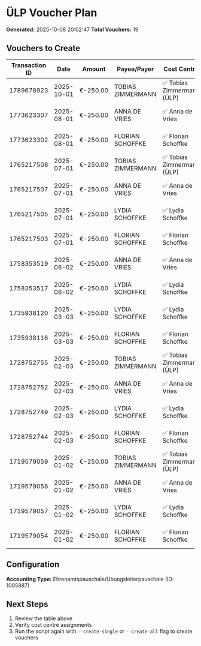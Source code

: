 # ÜLP Voucher Plan

**Generated:** 2025-10-08 20:02:47
**Total Vouchers:** 19

## Vouchers to Create

| Transaction ID | Date | Amount | Payee/Payer | Cost Centre | Voucher Number |
|----------------|------|--------|-------------|-------------|----------------|
| 1789678923 | 2025-10-01 | €-250.00 | TOBIAS ZIMMERMANN | ✅ Tobias Zimmermann (ÜLP) | BEL-2025-10-08--1789678923 |
| 1773623307 | 2025-08-01 | €-250.00 | ANNA DE VRIES | ✅ Anna de Vries | BEL-2025-10-08--1773623307 |
| 1773623302 | 2025-08-01 | €-250.00 | FLORIAN SCHOFFKE | ✅ Florian Schoffke | BEL-2025-10-08--1773623302 |
| 1765217508 | 2025-07-01 | €-250.00 | TOBIAS ZIMMERMANN | ✅ Tobias Zimmermann (ÜLP) | BEL-2025-10-08--1765217508 |
| 1765217507 | 2025-07-01 | €-250.00 | ANNA DE VRIES | ✅ Anna de Vries | BEL-2025-10-08--1765217507 |
| 1765217505 | 2025-07-01 | €-250.00 | LYDIA SCHOFFKE | ✅ Lydia Schoffke | BEL-2025-10-08--1765217505 |
| 1765217503 | 2025-07-01 | €-250.00 | FLORIAN SCHOFFKE | ✅ Florian Schoffke | BEL-2025-10-08--1765217503 |
| 1758353519 | 2025-06-02 | €-250.00 | ANNA DE VRIES | ✅ Anna de Vries | BEL-2025-10-08--1758353519 |
| 1758353517 | 2025-06-02 | €-250.00 | LYDIA SCHOFFKE | ✅ Lydia Schoffke | BEL-2025-10-08--1758353517 |
| 1735938120 | 2025-03-03 | €-250.00 | LYDIA SCHOFFKE | ✅ Lydia Schoffke | BEL-2025-10-08--1735938120 |
| 1735938116 | 2025-03-03 | €-250.00 | FLORIAN SCHOFFKE | ✅ Florian Schoffke | BEL-2025-10-08--1735938116 |
| 1728752755 | 2025-02-03 | €-250.00 | TOBIAS ZIMMERMANN | ✅ Tobias Zimmermann (ÜLP) | BEL-2025-10-08--1728752755 |
| 1728752752 | 2025-02-03 | €-250.00 | ANNA DE VRIES | ✅ Anna de Vries | BEL-2025-10-08--1728752752 |
| 1728752749 | 2025-02-03 | €-250.00 | LYDIA SCHOFFKE | ✅ Lydia Schoffke | BEL-2025-10-08--1728752749 |
| 1728752744 | 2025-02-03 | €-250.00 | FLORIAN SCHOFFKE | ✅ Florian Schoffke | BEL-2025-10-08--1728752744 |
| 1719579059 | 2025-01-02 | €-250.00 | TOBIAS ZIMMERMANN | ✅ Tobias Zimmermann (ÜLP) | BEL-2025-10-08--1719579059 |
| 1719579058 | 2025-01-02 | €-250.00 | ANNA DE VRIES | ✅ Anna de Vries | BEL-2025-10-08--1719579058 |
| 1719579057 | 2025-01-02 | €-250.00 | LYDIA SCHOFFKE | ✅ Lydia Schoffke | BEL-2025-10-08--1719579057 |
| 1719579054 | 2025-01-02 | €-250.00 | FLORIAN SCHOFFKE | ✅ Florian Schoffke | BEL-2025-10-08--1719579054 |

## Configuration

**Accounting Type:** Ehrenamtspauschale/Übungsleiterpauschale (ID: 1005887)

## Next Steps

1. Review the table above
2. Verify cost centre assignments
3. Run the script again with `--create-single` or `--create-all` flag to create vouchers